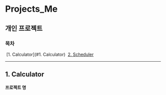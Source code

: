# Projects_Me
## 개인 프로젝트 

### 목차
​	[1. Calculator](#1. Calculator)
​	[2. Scheduler](#Scheduler)

------

## 1. Calculator

#### 프로젝트 명












